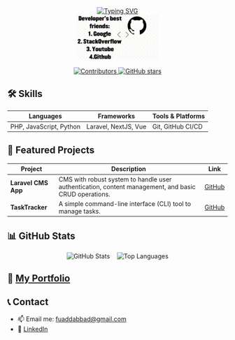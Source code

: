 <div align="center">
  <a href="https://git.io/typing-svg"><img
      src="https://readme-typing-svg.demolab.com?font=mono&pause=1000&color=0BB100&background=000000&center=true&vCenter=true&random=true&width=460&height=90&lines=%F0%9F%91%8B+Hi%2C+I%E2%80%99m+%40Dirga;%F0%9F%91%80+I%E2%80%99m+interested+in+AI%2FML;%F0%9F%93%9A+focus%3A+Backend%2C+Machine+Learning"
      alt="Typing SVG" /></a>
</div>
<div align="center">
  <img src="the_gif.gif" />
</div>

<!-- Badges -->
<p align="center">
  <a href="https://github.com/Dirga36">
    <img src="https://img.shields.io/github/contributors/Dirga36/Dirga36?color=blue" alt="Contributors" />
  </a>
  <a href="https://github.com/Dirga36?tab=repositories&sort=stargazers">
    <img src="https://img.shields.io/github/stars/Dirga36?style=social" alt="GitHub stars" />
  </a>
</p>

## 🛠️ Skills

| Languages | Frameworks | Tools & Platforms |
| ----------------------- | -------------------- | ----------------- |
| PHP, JavaScript, Python | Laravel, NextJS, Vue | Git, GitHub CI/CD |

<h2>🚀 Featured Projects</h2>

<table>
  <thead>
    <tr>
      <th>Project</th>
      <th>Description</th>
      <th>Link</th>
    </tr>
  </thead>
  <tbody>
    <tr>
      <td><strong>Laravel CMS App</strong></td>
      <td>CMS with robust system to handle user authentication, content management, and basic CRUD operations.</td>
      <td><a href="https://github.com/Dirga36/belajar-laravel.V2.git">GitHub</a></td>
    </tr>
    <tr>
      <td><strong>TaskTracker</strong></td>
      <td>A simple command-line interface (CLI) tool to manage tasks.</td>
      <td><a href="https://github.com/Dirga36/Task-Tracker.git">GitHub</a></td>
    </tr>
  </tbody>
</table>

## 📊 GitHub Stats

<div style="display: flex; justify-content: center; align-items: center; flex-wrap: wrap; gap: 1rem;">
  <img
    src="https://github-readme-stats.vercel.app/api?username=Dirga36&theme=monokai&show_icons=true&hide_border=false&count_private=true"
    alt="GitHub Stats" />
  <img
    src="https://github-readme-stats.vercel.app/api/top-langs/?username=Dirga36&theme=monokai&show_icons=true&hide_border=false&layout=compact"
    alt="Top Languages" />
</div>

## 📄 [My Portfolio](https://dirga36.github.io/Dirga36/)

## 📞 Contact

- 📫 Email me: <fuaddabbad@gmail.com>
- 🔗 [LinkedIn](httwww.linkedin.com/in/fu-ad-husnan-10481a30b)
